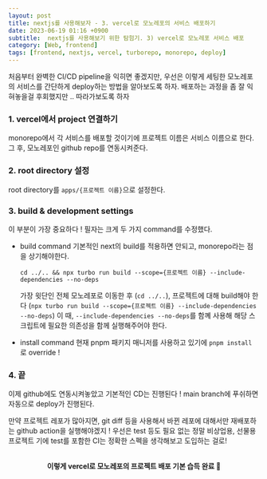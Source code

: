 ```yaml
---
layout: post
title: nextjs를 사용해보자 - 3. vercel로 모노레포의 서비스 배포하기
date: 2023-06-19 01:16 +0900
subtitle:  nextjs를 사용해보기 위한 탐험기. 3) vercel로 모노레포 서비스 배포
category: [Web, frontend]
tags: [frontend, nextjs, vercel, turborepo, monorepo, deploy]
---
```


처음부터 완벽한 CI/CD pipeline을 익히면 좋겠지만, 우선은 이렇게 세팅한 모노레포의 서비스를 간단하게 deploy하는 방법을 알아보도록 하자. 배포하는 과정을 좀 잘 익혀놓을걸 후회했지만 .. 따라가보도록 하자


### 1. vercel에서 project 연결하기
monorepo에서 각 서비스를 배포할 것이기에 프로젝트 이름은 서비스 이름으로 한다.
그 후, 모노레포인 github repo를 연동시켜준다.

### 2. root directory 설정
root directory를 `apps/{프로젝트 이름}`으로 설정한다.

### 3. build & development settings
이 부분이 가장 중요하다 ! 필자는 크게 두 가지 command를 수정했다.

- build command
  기본적인 next의 build를 적용하면 안되고, monorepo라는 점을 상기해야한다.
  ```
  cd ../.. && npx turbo run build --scope={프로젝트 이름} --include-dependencies --no-deps
  ```

  가장 윗단인 전체 모노레포로 이동한 후 (`cd ../..`), 
  프로젝트에 대해 build해야 한다 (`npx turbo run build --scope={프로젝트 이름} --include-dependencies --no-deps`)
  이 때, `--include-dependencies --no-deps`를 함꼐 사용해 해당 스크립트에 필요한 의존성을 함께 실행해주어야 한다.

- install command
  현재 pnpm 패키지 매니저를 사용하고 있기에 `pnpm install` 로 override ! 

### 4. 끝
이제 github에도 연동시켜놓았고 기본적인 CD는 진행된다 !
main branch에 푸쉬하면 자동으로 deploy가 진행된다.

만약 프로젝트 레포가 많아지면, git diff 등을 사용해서 바뀐 레포에 대해서만 재배포하는 github action을 실행해야겠지 !
우선은 test 등도 필요 없는 정말 비상업용, 선물용 프로젝트 기에 test를 포함한 CI는 정확한 스펙을 생각해보고 도입하는 걸로!

<br />
<div align="center" style="font-weight: bold;">
이렇게 vercel로 모노레포의 프로젝트 배포 기본 습득 완료 🩵
</div>



